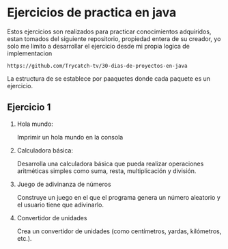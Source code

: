 # Ejercicios de practica en java

Estos ejercicios son realizados para practicar conocimientos adquiridos, estan tomados del siguiente repositorio, propiedad entera de su creador, yo solo me limito a desarrollar el ejercicio desde mi propia logica de implementacion

    https://github.com/Trycatch-tv/30-dias-de-proyectos-en-java

La estructura de se establece por paaquetes donde cada paquete es un ejercicio.

## Ejercicio 1

1. Hola mundo:

    Imprimir un hola mundo en la consola

2. Calculadora básica:

    Desarrolla una calculadora básica que pueda realizar operaciones aritméticas simples como suma, resta, multiplicación y división.

3. Juego de adivinanza de números

    Construye un juego en el que el programa genera un número aleatorio y el usuario tiene que adivinarlo.

4. Convertidor de unidades

   Crea un convertidor de unidades (como centímetros, yardas, kilómetros, etc.).

